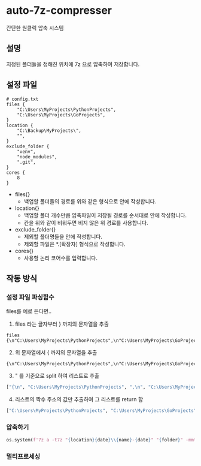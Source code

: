 # auto-7z-compresser
간단한 원클릭 압축 시스템

설명
---
지정된 폴더들을 정해진 위치에 7z 으로 압축하여 저장합니다.

설정 파일
---
```
# config.txt
files {
    "C:\Users\MyProjects\PythonProjects",
    "C:\Users\MyProjects\GoProjects",
}
location {
    "C:\Backup\MyProjects\",
    "",
}
exclude_folder {
    "venv",
    "node_modules",
    ".git",
}
cores {
    8
}
```
- files{}
  - 백업할 폴더들의 경로를 위와 같은 형식으로 안에 작성합니다.
- location{}
  - 백업할 폴더 개수만큼 압축파일이 저장될 경로를 순서대로 안에 작성합니다.
  - 칸을 위와 같이 비워두면 비지 않은 위 경로를 사용합니다.
- exclude_folder{}
  - 제외할 폴더명들을 안에 작성합니다.
  - 제외할 파일은 *.[확장자] 형식으로 작성합니다.
- cores{}
  - 사용할 논리 코어수를 입력합니다.

작동 방식
---
### 설정 파일 파싱함수
files를 예로 든다면..
1. files 라는 글자부터 } 까지의 문자열을 추출  
```
files {\n"C:\Users\MyProjects\PythonProjects",\n"C:\Users\MyProjects\GoProjects",\n}
```
2. 위 문자열에서 { 까지의 문자열을 추출  
```
{\n"C:\Users\MyProjects\PythonProjects",\n"C:\Users\MyProjects\GoProjects",\n}
```
3. " 를 기준으로 split 하여 리스트로 추출  
```py
["{\n", "C:\Users\MyProjects\PythonProjects", ",\n", "C:\Users\MyProjects\GoProjects", ",\n"]
```
4. 리스트의 짝수 주소의 값만 추출하여 그 리스트를 return 함
```py
["C:\Users\MyProjects\PythonProjects", "C:\Users\MyProjects\GoProjects"]
```

### 압축하기
```py
os.system(f'7z a -t7z "{location}{date}\\{name}-{date}" "{folder}" -mmt{cores} -mx=1 {exclude_str}')
```

### 멀티프로세싱
